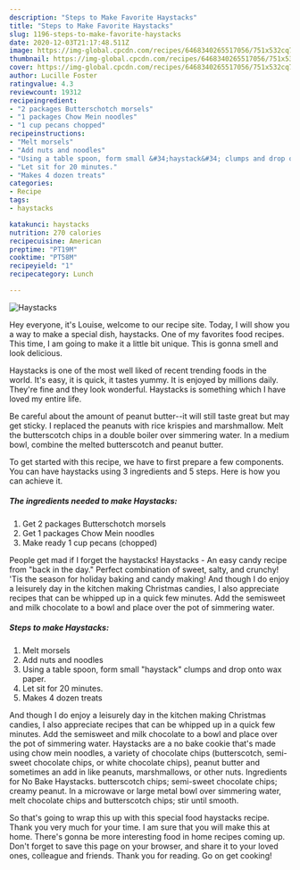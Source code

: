 ```yaml
---
description: "Steps to Make Favorite Haystacks"
title: "Steps to Make Favorite Haystacks"
slug: 1196-steps-to-make-favorite-haystacks
date: 2020-12-03T21:17:48.511Z
image: https://img-global.cpcdn.com/recipes/6468340265517056/751x532cq70/haystacks-recipe-main-photo.jpg
thumbnail: https://img-global.cpcdn.com/recipes/6468340265517056/751x532cq70/haystacks-recipe-main-photo.jpg
cover: https://img-global.cpcdn.com/recipes/6468340265517056/751x532cq70/haystacks-recipe-main-photo.jpg
author: Lucille Foster
ratingvalue: 4.3
reviewcount: 19312
recipeingredient:
- "2 packages Butterschotch morsels"
- "1 packages Chow Mein noodles"
- "1 cup pecans chopped"
recipeinstructions:
- "Melt morsels"
- "Add nuts and noodles"
- "Using a table spoon, form small &#34;haystack&#34; clumps and drop onto wax paper."
- "Let sit for 20 minutes."
- "Makes 4 dozen treats"
categories:
- Recipe
tags:
- haystacks

katakunci: haystacks 
nutrition: 270 calories
recipecuisine: American
preptime: "PT19M"
cooktime: "PT58M"
recipeyield: "1"
recipecategory: Lunch

---
```



![Haystacks](https://img-global.cpcdn.com/recipes/6468340265517056/751x532cq70/haystacks-recipe-main-photo.jpg)

Hey everyone, it's Louise, welcome to our recipe site. Today, I will show you a way to make a special dish, haystacks. One of my favorites food recipes. This time, I am going to make it a little bit unique. This is gonna smell and look delicious.

Haystacks is one of the most well liked of recent trending foods in the world. It's easy, it is quick, it tastes yummy. It is enjoyed by millions daily. They're fine and they look wonderful. Haystacks is something which I have loved my entire life.

Be careful about the amount of peanut butter--it will still taste great but may get sticky. I replaced the peanuts with rice krispies and marshmallow. Melt the butterscotch chips in a double boiler over simmering water. In a medium bowl, combine the melted butterscotch and peanut butter.


To get started with this recipe, we have to first prepare a few components. You can have haystacks using 3 ingredients and 5 steps. Here is how you can achieve it.

<!--inarticleads1-->

##### The ingredients needed to make Haystacks:

1. Get 2 packages Butterschotch morsels
1. Get 1 packages Chow Mein noodles
1. Make ready 1 cup pecans (chopped)


People get mad if I forget the haystacks! Haystacks - An easy candy recipe from &#34;back in the day.&#34; Perfect combination of sweet, salty, and crunchy! &#39;Tis the season for holiday baking and candy making! And though I do enjoy a leisurely day in the kitchen making Christmas candies, I also appreciate recipes that can be whipped up in a quick few minutes. Add the semisweet and milk chocolate to a bowl and place over the pot of simmering water. 

<!--inarticleads2-->

##### Steps to make Haystacks:

1. Melt morsels
1. Add nuts and noodles
1. Using a table spoon, form small &#34;haystack&#34; clumps and drop onto wax paper.
1. Let sit for 20 minutes.
1. Makes 4 dozen treats


And though I do enjoy a leisurely day in the kitchen making Christmas candies, I also appreciate recipes that can be whipped up in a quick few minutes. Add the semisweet and milk chocolate to a bowl and place over the pot of simmering water. Haystacks are a no bake cookie that&#39;s made using chow mein noodles, a variety of chocolate chips (butterscotch, semi-sweet chocolate chips, or white chocolate chips), peanut butter and sometimes an add in like peanuts, marshmallows, or other nuts. Ingredients for No Bake Haystacks. butterscotch chips; semi-sweet chocolate chips; creamy peanut. In a microwave or large metal bowl over simmering water, melt chocolate chips and butterscotch chips; stir until smooth. 

So that's going to wrap this up with this special food haystacks recipe. Thank you very much for your time. I am sure that you will make this at home. There's gonna be more interesting food in home recipes coming up. Don't forget to save this page on your browser, and share it to your loved ones, colleague and friends. Thank you for reading. Go on get cooking!
